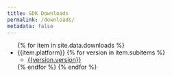 ```yaml
---
title: SDK Downloads 
permalink: /downloads/
metadata: false
---
```


<ul>
{% for item in site.data.downloads %}
<li>
{{item.platform}}
{% for version in item.subitems %}
<ul>
<li>
<a href={{version.url}} target=_blank>{{version.version}}</a>
</li>
</ul>
{% endfor %}
{% endfor %}
</li>
</ul>